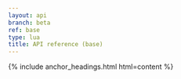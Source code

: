 ```yaml
---
layout: api
branch: beta
ref: base
type: lua
title: API reference (base)
---
```

{% include anchor_headings.html html=content %}